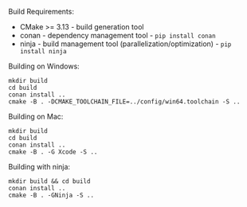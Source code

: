 Build Requirements:
* CMake >= 3.13 - build generation tool
* conan - dependency management tool - `pip install conan`
* ninja - build management tool (parallelization/optimization) - `pip install ninja`

Building on Windows:
```
mkdir build
cd build
conan install ..
cmake -B . -DCMAKE_TOOLCHAIN_FILE=../config/win64.toolchain -S ..
```

Building on Mac:
```
mkdir build
cd build
conan install ..
cmake -B . -G Xcode -S ..
```


Building with ninja:
```
mkdir build && cd build
conan install ..
cmake -B . -GNinja -S ..
```